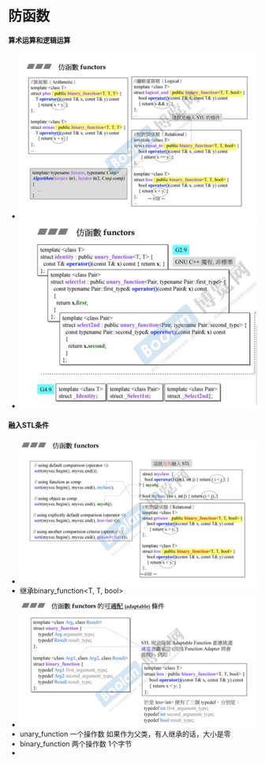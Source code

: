 # 防函数

#### 算术运算和逻辑运算
*  ![-w864](media/15723060364617/15723060642492.jpg)
* ![-w701](media/15723060364617/15723061972480.jpg)


#### 融入STL条件
* ![-w886](media/15723060364617/15723065078186.jpg)
* 继承binary_function<T, T, bool> 
* ![-w919](media/15723060364617/15723066558246.jpg)
* unary_function 一个操作数 如果作为父类，有人继承的话，大小是零
* binary_function 两个操作数 1个字节
* 